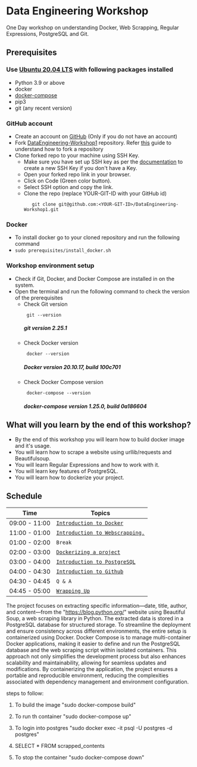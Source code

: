 # Data Engineering Workshop

One Day workshop on understanding Docker, Web Scrapping, Regular Expressions, PostgreSQL and Git.

## Prerequisites

### Use [Ubuntu 20.04 LTS](https://releases.ubuntu.com/focal/ubuntu-20.04.5-desktop-amd64.iso) with following packages installed
- Python 3.9 or above
- docker
- [docker-compose](https://docs.docker.com/compose/install/)
- pip3
- git (any recent version)

### GitHub account
- Create an account on [GitHub](https://github.com/join) (Only if you do not have an account)
- Fork [DataEngineering-Workshop1](https://github.com/UniCourt/DataEngineering-Workshop1) repository. Refer [this](https://docs.github.com/en/get-started/quickstart/fork-a-repo) guide to understand how to fork a repository
- Clone forked repo to your machine using SSH Key. 
  - Make sure you have set up SSH key as per the [documentation](https://docs.github.com/en/authentication/connecting-to-github-with-ssh/generating-a-new-ssh-key-and-adding-it-to-the-ssh-agent) to create a new SSH Key if you don't have a Key.
  - Open your forked repo link in your browser. 
  - Click on Code (Green color button).
  - Select SSH option and copy the link.
  - Clone the repo (replace YOUR-GIT-ID with your GitHub id)
    ```
       git clone git@github.com:<YOUR-GIT-ID>/DataEngineering-Workshop1.git
    ```

### Docker
- To install docker go to your cloned repository and run the following command
- `sudo prerequisites/install_docker.sh`

### Workshop environment setup 
 - Check if Git, Docker, and Docker Compose are installed in on the system. 
 - Open the terminal and run the following command to check the version of the prerequisites
   - Check Git version 
      ```
       git --version
      ```
     #####  **_git version 2.25.1_**
   -  Check Docker version
      ```
       docker --version
      ```
      ##### **_Docker version 20.10.17, build 100c701_**
   - Check Docker Compose version
      ```
       docker-compose --version
      ```
     ##### **_docker-compose version 1.25.0, build 0a186604_**

## What will you learn by the end of this workshop?
- By the end of this workshop you will learn how to build docker image and it's usage.
- You will learn how to scrape a website using urllib/requests and Beautifulsoup.
- You will learn Regular Expressions and how to work with it.
- You will learn key features of PostgreSQL.
- You will learn how to dockerize your project.

## Schedule
| Time          | Topics
|---------------|-------
| 09:00 - 11:00 |  [`Introduction to Docker`](/docs/introduction_to_docker.md)
| 11:00 - 01:00 |  [`Introduction to Webscrapping.`](/docs/introduction_to_webscraping.md)
| 01:00 - 02:00 |  `Break`
| 02:00 - 03:00 |  [`Dockerizing a project`](/docs/working_with_docker_container.md)
| 03:00 - 04:00 |  [`Introduction to PostgreSQL`](/docs/introduction_to_postgresql.md)
| 04:00 - 04:30 |  [`Introduction to Github`](/docs/introduction_to_git_commands.md)
| 04:30 - 04:45 |  `Q & A`
| 04:45 - 05:00 |  [`Wrapping Up`](/docs/workshop1_home_work.md)


The project focuses on extracting specific information—date, title, author, and content—from the "https://blog.python.org/" website using Beautiful Soup, a  web scraping library in Python. The extracted data is stored in a PostgreSQL database for structured storage. To streamline the deployment and ensure consistency across different environments, the entire setup is containerized using Docker. Docker Compose is to manage multi-container Docker applications, making it easier to define and run the PostgreSQL database and the web scraping script within isolated containers. This approach not only simplifies the development process but also enhances scalability and maintainability, allowing for seamless updates and modifications. By containerizing the application, the project ensures a portable and reproducible environment, reducing the complexities associated with dependency management and environment configuration.

steps to follow:
1. To  build the image  "sudo docker-compose build"

2. To run th container  "sudo docker-compose up"

3. To login into postgres "sudo docker exec -it <container id>   psql -U postgres -d postgres"

4. SELECT * FROM scrapped_contents 

5. To stop the container "sudo docker-compose down"